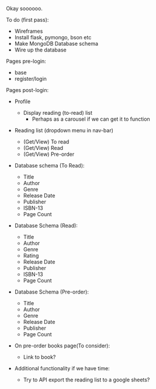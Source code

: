 Okay soooooo.

To do (first pass):
- Wireframes
- Install flask, pymongo, bson etc
- Make MongoDB Database schema
- Wire up the database 

Pages pre-login:
- base
- register/login

Pages post-login:
- Profile
    - Display reading (to-read) list
        - Perhaps as a carousel if we can get it to function

- Reading list (dropdown menu in nav-bar)
    - (Get/View) To read
    - (Get/View) Read
    - (Get/View) Pre-order

- Database schema (To Read):
    - Title
    - Author
    - Genre
    - Release Date
    - Publisher
    - ISBN-13
    - Page Count

- Database Schema (Read):
    - Title
    - Author
    - Genre
    - Rating 
    - Release Date
    - Publisher
    - ISBN-13
    - Page Count

- Database Schema (Pre-order):
    - Title
    - Author
    - Genre
    - Release Date
    - Publisher
    - Page Count

- On pre-order books page(To consider):
    - Link to book?

- Additional functionality if we have time:
    - Try to API export the reading list to a google sheets?
